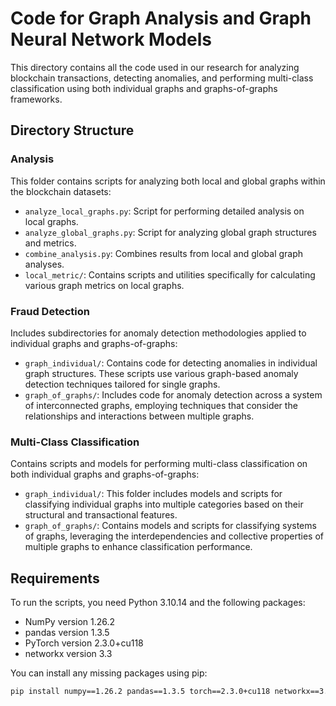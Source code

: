 # Code for Graph Analysis and Graph Neural Network Models

This directory contains all the code used in our research for analyzing blockchain transactions, detecting anomalies, and performing multi-class classification using both individual graphs and graphs-of-graphs frameworks.

## Directory Structure

### Analysis
This folder contains scripts for analyzing both local and global graphs within the blockchain datasets:
- `analyze_local_graphs.py`: Script for performing detailed analysis on local graphs.
- `analyze_global_graphs.py`: Script for analyzing global graph structures and metrics.
- `combine_analysis.py`: Combines results from local and global graph analyses.
- `local_metric/`: Contains scripts and utilities specifically for calculating various graph metrics on local graphs.

### Fraud Detection
Includes subdirectories for anomaly detection methodologies applied to individual graphs and graphs-of-graphs:
- `graph_individual/`: Contains code for detecting anomalies in individual graph structures. These scripts use various graph-based anomaly detection techniques tailored for single graphs.
- `graph_of_graphs/`: Includes code for anomaly detection across a system of interconnected graphs, employing techniques that consider the relationships and interactions between multiple graphs.

### Multi-Class Classification
Contains scripts and models for performing multi-class classification on both individual graphs and graphs-of-graphs:
- `graph_individual/`: This folder includes models and scripts for classifying individual graphs into multiple categories based on their structural and transactional features.
- `graph_of_graphs/`: Contains models and scripts for classifying systems of graphs, leveraging the interdependencies and collective properties of multiple graphs to enhance classification performance.

## Requirements
To run the scripts, you need Python 3.10.14 and the following packages:
- NumPy version 1.26.2
- pandas version 1.3.5
- PyTorch version 2.3.0+cu118
- networkx version 3.3

You can install any missing packages using pip:
```bash
pip install numpy==1.26.2 pandas==1.3.5 torch==2.3.0+cu118 networkx==3.3
